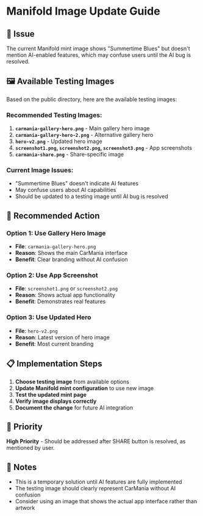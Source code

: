 # Manifold Image Update Guide

## 🎯 **Issue**
The current Manifold mint image shows "Summertime Blues" but doesn't mention AI-enabled features, which may confuse users until the AI bug is resolved.

## 🖼️ **Available Testing Images**

Based on the public directory, here are the available testing images:

### **Recommended Testing Images:**
1. **`carmania-gallery-hero.png`** - Main gallery hero image
2. **`carmania-gallery-hero-2.png`** - Alternative gallery hero
3. **`hero-v2.png`** - Updated hero image
4. **`screenshot1.png`, `screenshot2.png`, `screenshot3.png`** - App screenshots
5. **`carmania-share.png`** - Share-specific image

### **Current Image Issues:**
- "Summertime Blues" doesn't indicate AI features
- May confuse users about AI capabilities
- Should be updated to a testing image until AI bug is resolved

## 🔄 **Recommended Action**

### **Option 1: Use Gallery Hero Image**
- **File**: `carmania-gallery-hero.png`
- **Reason**: Shows the main CarMania interface
- **Benefit**: Clear branding without AI confusion

### **Option 2: Use App Screenshot**
- **File**: `screenshot1.png` or `screenshot2.png`
- **Reason**: Shows actual app functionality
- **Benefit**: Demonstrates real features

### **Option 3: Use Updated Hero**
- **File**: `hero-v2.png`
- **Reason**: Latest version of hero image
- **Benefit**: Most current branding

## 📋 **Implementation Steps**

1. **Choose testing image** from available options
2. **Update Manifold mint configuration** to use new image
3. **Test the updated mint page**
4. **Verify image displays correctly**
5. **Document the change** for future AI integration

## 🎯 **Priority**

**High Priority** - Should be addressed after SHARE button is resolved, as mentioned by user.

## 📝 **Notes**

- This is a temporary solution until AI features are fully implemented
- The testing image should clearly represent CarMania without AI confusion
- Consider using an image that shows the actual app interface rather than artwork
